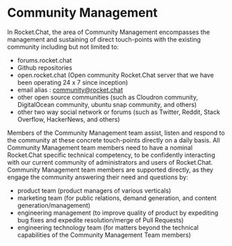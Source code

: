 # Community Management

In Rocket.Chat, the area of Community Management encompasses the management and sustaining of direct touch-points with the existing community including but not limited to:

* forums.rocket.chat
* Github repositories
* open.rocket.chat (Open community Rocket.Chat server that we have been operating 24 x 7 since inception)
* email alias : community@rocket.chat
* other open source communities (such as Cloudron community, DigitalOcean community, ubuntu snap community, and others)
* other two way social network or forums (such as Twitter, Reddit, Stack Overflow, HackerNews, and others)

Members of the Community Management team assist, listen and respond to the community at these concrete touch-points directly on a daily basis. All Community Management team members need to have a nominal Rocket.Chat specific technical competency, to be confidently interacting with our current community of administrators and users of Rocket.Chat. Community Management team members are supported directly, as they engage the community answering their need and questions by:

* product team (product managers of various verticals)
* marketing team (for public relations, demand generation, and content generation/management)
* engineering management (to improve quality of product by expediting bug fixes and expedite resolution/merge of Pull Requests)
* engineering technology team (for matters beyond the technical capabilities of the Community Management Team members)

